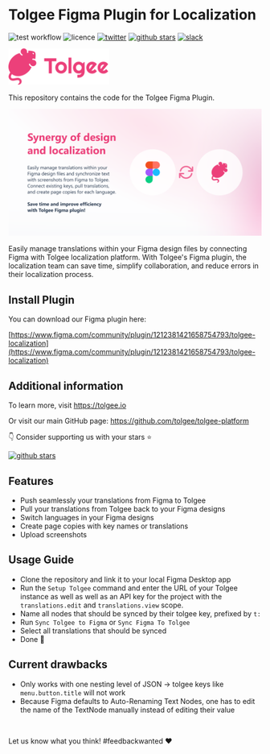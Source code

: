 # Tolgee Figma Plugin for Localization

![test workflow](https://github.com/tolgee/figma-plugin/actions/workflows/test.yml/badge.svg)
![licence](https://img.shields.io/github/license/tolgee/figma-plugin)
[![twitter](https://img.shields.io/twitter/follow/Tolgee_i18n?style=social)](https://twitter.com/Tolgee_i18n)
[![github stars](https://img.shields.io/github/stars/tolgee/figma-plugin?style=social)](https://github.com/tolgee/figma-plugin)
[![slack](https://img.shields.io/badge/slack-Tolgee%20community-blue)](https://tolg.ee/slack)

[<img src="https://raw.githubusercontent.com/tolgee/documentation/main/tolgee_logo_text.svg" alt="Tolgee" width="200" />](https://tolgee.io)


This repository contains the code for the Tolgee Figma Plugin.

![Screenshot Tolgee Figma Plugin](images/figma-plugin-banner.png)

Easily manage translations within your Figma design files by connecting Figma with Tolgee localization platform. With Tolgee's Figma plugin, the localization team can save time, simplify collaboration, and reduce errors in their localization process.

## Install Plugin

You can download our Figma plugin here: 

[https://www.figma.com/community/plugin/1212381421658754793/tolgee-localization](https://www.figma.com/community/plugin/1212381421658754793/tolgee-localization)


## Additional information

To learn more, visit https://tolgee.io

Or visit our main GitHub page: https://github.com/tolgee/tolgee-platform

👇 Consider supporting us with your stars ⭐️

[![github stars](https://img.shields.io/github/stars/tolgee/figma-plugin?style=social)](https://github.com/tolgee/figma-plugin) 

## Features

- Push seamlessly your translations from Figma to Tolgee
- Pull your translations from Tolgee back to your Figma designs
- Switch languages in your Figma designs
- Create page copies with key names or translations
- Upload screenshots

## Usage Guide

- Clone the repository and link it to your local Figma Desktop app
- Run the `Setup Tolgee` command and enter the URL of your Tolgee instance as well as well as an API key for the project with the `translations.edit` and `translations.view` scope.
- Name all nodes that should be synced by their tolgee key, prefixed by `t:`
- Run `Sync Tolgee to Figma` or `Sync Figma To Tolgee`
- Select all translations that should be synced
- Done 🙌

## Current drawbacks

- Only works with one nesting level of JSON -> tolgee keys like `menu.button.title` will not work
- Because Figma defaults to Auto-Renaming Text Nodes, one has to edit the name of the TextNode manually instead of editing their value

<br>

Let us know what you think! #feedbackwanted ❤️
